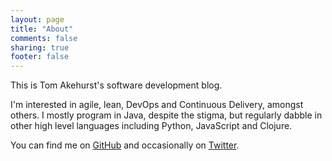 ```yaml
---
layout: page
title: "About"
comments: false
sharing: true
footer: false
---
```


This is Tom Akehurst's software development blog.

I'm interested in agile, lean, DevOps and Continuous Delivery, amongst others. I mostly program in Java, despite the stigma, but regularly dabble in other high level languages including Python, JavaScript and Clojure. 

You can find me on [GitHub](https://github.com/tomakehurst) and occasionally on [Twitter](https://twitter.com/TomAkehurst).
